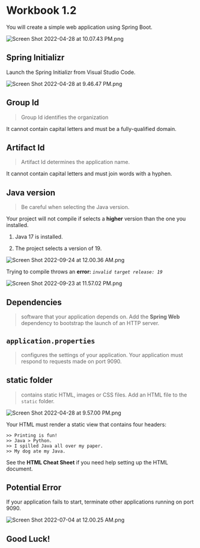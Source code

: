 # Workbook 1.2

You will create a simple web application using Spring Boot.

![Screen Shot 2022-04-28 at 10.07.43 PM.png](https://firebasestorage.googleapis.com/v0/b/learnthepart-75aed.appspot.com/o/images%2Ffd346c5d-579f-466e-8a8f-6424ff56cf22?alt=media&token=3c07459a-f7b7-4ee8-8f46-3f22f8123ef2)

## Spring Initializr
Launch the Spring Initializr from Visual Studio Code.

![Screen Shot 2022-04-28 at 9.46.47 PM.png](https://firebasestorage.googleapis.com/v0/b/learnthepart-75aed.appspot.com/o/images%2F95362a94-a633-477b-920e-eaeb4273f9c2?alt=media&token=f0630395-b448-43a8-a157-f17bbda7d85d)


## Group Id
>Group Id identifies the organization

It cannot contain capital letters and must be a fully-qualified domain.

## Artifact Id
>Artifact Id determines the application name.

It cannot contain capital letters and must join words with a hyphen.


## Java version

> Be careful when selecting the Java version.

Your project will not compile if selects a **higher** version than the one you installed.

1. Java 17 is installed.  

2. The project selects a version of 19.

![Screen Shot 2022-09-24 at 12.00.36 AM.png](https://firebasestorage.googleapis.com/v0/b/learnthepart-75aed.appspot.com/o/images%2F5230f7bd-281d-409e-b791-fd02bd916134?alt=media&token=c5416336-35fc-48f6-8207-467fd9a8d13f)

Trying to compile throws an **error:** *`invalid target release: 19`*

![Screen Shot 2022-09-23 at 11.57.02 PM.png](https://firebasestorage.googleapis.com/v0/b/learnthepart-75aed.appspot.com/o/images%2Fc4443f81-a871-4ebe-9c03-a302e8252187?alt=media&token=88eae40f-0a80-4a17-9c16-147c6e900d49)


## Dependencies
> software that your application depends on.
Add the **Spring Web** dependency to bootstrap the launch of an HTTP server.

## `application.properties`
> configures the settings of your application.
Your application must respond to requests made on port 9090. 

## static folder
> contains static HTML, images or CSS files.
Add an HTML file to the `static` folder.

![Screen Shot 2022-04-28 at 9.57.00 PM.png](https://firebasestorage.googleapis.com/v0/b/learnthepart-75aed.appspot.com/o/images%2Fe82fb068-e710-46e7-80ab-54b0de5ad468?alt=media&token=b9ef38ff-403c-4416-b4ea-30d676d35789)

 Your HTML must render a static view that contains four headers:

```
>> Printing is fun!
>> Java > Python.
>> I spilled Java all over my paper.
>> My dog ate my Java.
```

See the **HTML Cheat Sheet** if you need help setting up the HTML document. 

## Potential Error

If your application fails to start, terminate other applications running on port 9090.

![Screen Shot 2022-07-04 at 12.00.25 AM.png](https://firebasestorage.googleapis.com/v0/b/learnthepart-75aed.appspot.com/o/images%2Fd0281837-a48b-4558-8ac1-9243535a7c0e?alt=media&token=082d8e01-ae89-4a86-a908-f8fa089ce6fa)


## Good Luck!
